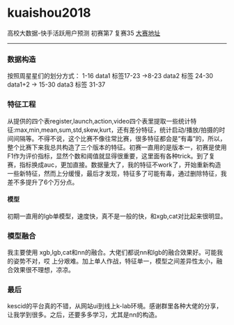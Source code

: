 # kuaishou2018
高校大数据-快手活跃用户预测 初赛第7 复赛35 [大赛地址](https://www.kesci.com/home/competition/5ab8c36a8643e33f5138cba4)

--------
### 数据构造
按照周星星们的划分方式：
1-16 data1  标签17-23 ->8-23 data2 标签 24-30
data1+2 -> 15-30 data3 标签 31-37
### 特征工程
从提供的四个表register,launch,action,video四个表里提取一些统计特征:max,min,mean,sum,std,skew,kurt，还有差分特征，统计启动/播放/拍摄的时间间隔等。不得不说，这个比赛不像往常比赛，很多特征都会是“有毒”的，所以，整个比赛下来我总共构造了三个版本的特征。初赛一直用的是版本一，初赛是使用F1作为评价指标，显然个数和阈值就显得很重要，这里面有各种trick。到了复赛，指标换成auc，更加直接。数据量大了，我的特征不work了，开始重新构造一些新特征，然而上分缓慢，最后才发现，特征多了可能有毒，通过删除特征，我差不多提升了6个万分点。

#### 模型
初期一直用的lgb单模型，速度快，真不是一般的快，和xgb,cat对比起来很明显。
### 模型融合 
我主要使用 xgb,lgb,cat和nn的融合。大佬们都说nn和lgb的融合效果好。可能我的姿势不对，哎 上分艰难。加上单人作战，特征单一，模型之间差异性太小，融合效果很不理想，凉凉。
###  最后
kescid的平台真的不错，从网站ui到线上k-lab环境。感谢群里各种大佬的分享，让我学到很多。之后，还要多多学习，尤其是nn的构造。

